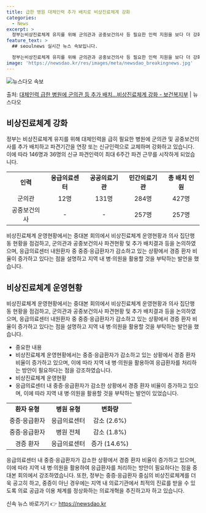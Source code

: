 ```yaml
---
title: 급한 병원 대체인력 추가 배치로 비상진료체계 강화
categories:
  - News
excerpt: >
  정부는비상진료체계 유지를 위해 군의관과 공중보건의사 등 필요한 인력 지원을 보다 더 강화하고 있다. 박민수 …
feature_text: >
  ## seoulnews 실시간 뉴스 속보입니다.

  정부는비상진료체계 유지를 위해 군의관과 공중보건의사 등 필요한 인력 지원을 보다 더 강화하고 있다. 박민수 …
image: 'https://newsdao.kr/res/images/meta/newsdao_breakingnews.jpg'
---
```


![뉴스다오 속보](https://newsdao.kr/res/images/meta/newsdao_breakingnews.jpg)

<p>출처: <a href="https://newsdao.kr/3742" rel="dofollow">대체인력 급한 병원에 군의관 등 추가 배치…비상진료체계 강화 - 보건복지부</a> | 뉴스다오</p>

<h2 data-ke-size="size26">비상진료체계 강화</h2>
<p data-ke-size="size16">정부는 비상진료체계 유지를 위해 대체인력을 급히 필요한 병원에 군의관 및 공중보건의사를 추가 배치하고 파견기간을 연장 또는 신규인력으로 교체하며 강화하고 있습니다. 이에 따라 146명과 36명의 신규 파견인력이 최대 6주간 파견 근무를 시작하게 되었습니다.</p>

<table>
	<tr>
		<td style="text-align: center; height: 17px;"><b>인력</b></td>
		<td style="text-align: center; height: 17px;"><b>응급의료센터</b></td>
		<td style="text-align: center; height: 17px;"><b>공공의료기관</b></td>
		<td style="text-align: center; height: 17px;"><b>민간의료기관</b></td>
		<td style="text-align: center; height: 17px;"><b>총 배치 인원</b></td>
	</tr>
	<tr>
		<td style="text-align: center; height: 17px;">군의관</td>
		<td style="text-align: center; height: 17px;">12명</td>
		<td style="text-align: center; height: 17px;">131명</td>
		<td style="text-align: center; height: 17px;">284명</td>
		<td style="text-align: center; height: 17px;">427명</td>
	</tr>
	<tr>
		<td style="text-align: center; height: 17px;">공중보건의사</td>
		<td style="text-align: center; height: 17px;">-</td>
		<td style="text-align: center; height: 17px;">-</td>
		<td style="text-align: center; height: 17px;">257명</td>
		<td style="text-align: center; height: 17px;">257명</td>
	</tr>
</table>

<p data-ke-size="size16">비상진료체계 운영현황에서는 중대본 회의에서 비상진료체계 운영현황과 의사 집단행동 현황을 점검하고, 군의관과 공중보건의사 파견현황 및 추가 배치결과 등을 논의하였으며, 응급의료센터 내원환자 중 중증·응급환자가 감소하고 있는 상황에서 경증 환자 비율이 증가하고 있다는 점을 설명하고 지역 내 병·의원을 활용할 것을 부탁하는 발언을 했습니다.</p>

<h2 data-ke-size="size26">비상진료체계 운영현황</h2>
<p data-ke-size="size16">비상진료체계 운영현황에서는 중대본 회의에서 비상진료체계 운영현황과 의사 집단행동 현황을 점검하고, 군의관과 공중보건의사 파견현황 및 추가 배치결과 등을 논의하였으며, 응급의료센터 내원환자 중 중증·응급환자가 감소하고 있는 상황에서 경증 환자 비율이 증가하고 있다는 점을 설명하고 지역 내 병·의원을 활용할 것을 부탁하는 발언을 했습니다.</p>

<ul>
	<li>중요한 내용</li>
	<li>비상진료체계 운영현황에서는 중증·응급환자가 감소하고 있는 상황에서 경증 환자 비율이 증가하고 있으며, 이에 따라 지역 내 병·의원을 활용하여 응급환자를 처리하는 방안이 필요하다는 점을 강조하였습니다.</li>
	<li>비상진료체계 운영현황</li>
	<li>응급의료센터 내 중증·응급환자가 감소한 상황에서 경증 환자 비율이 증가하고 있으며, 이에 따라 지역 내 병·의원을 활용할 것을 부탁하는 발언이 있었습니다.</li>
</ul>

<table>
	<tr>
		<td style="text-align: center; height: 17px;"><b>환자 유형</b></td>
		<td style="text-align: center; height: 17px;"><b>병원 유형</b></td>
		<td style="text-align: center; height: 17px;"><b>변화량</b></td>
	</tr>
	<tr>
		<td style="text-align: center; height: 17px;">중증·응급환자</td>
		<td style="text-align: center; height: 17px;">응급의료센터</td>
		<td style="text-align: center; height: 17px;">감소 (2.6%)</td>
	</tr>
	<tr>
		<td style="text-align: center; height: 17px;">중증·응급환자</td>
		<td style="text-align: center; height: 17px;">병원 전체</td>
		<td style="text-align: center; height: 17px;">감소 (1.8%)</td>
	</tr>
	<tr>
		<td style="text-align: center; height: 17px;">경증 환자</td>
		<td style="text-align: center; height: 17px;">응급의료센터</td>
		<td style="text-align: center; height: 17px;">증가 (14.6%)</td>
	</tr>
</table>

<p data-ke-size="size16">응급의료센터 내 중증·응급환자가 감소한 상황에서 경증 환자 비율이 증가하고 있으며, 이에 따라 지역 내 병·의원을 활용하여 응급환자를 처리하는 방안이 필요하다는 점을 중대본 회의에서 강조하였습니다. 또한, 정부는 중증·응급환자 중심의 비상진료체계를 더욱 공고히 하고, 중증이 아닌 경우에는 지역 내 의료기관에서 최적의 진료를 받을 수 있도록 의료 공급과 이용 체계를 정상화하는 의료개혁을 추진하고자 하고 있습니다.</p> 

신속 뉴스 바로가기 👉 <a href="https://newsdao.kr" rel="dofollow">https://newsdao.kr</a>


